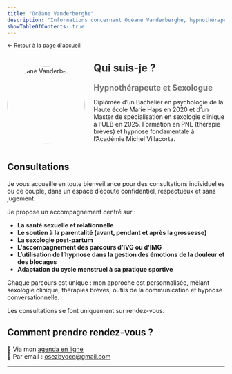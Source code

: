 ```yaml
---
title: "Océane Vanderberghe"
description: "Informations concernant Océane Vanderberghe, hypnothérapeute et sexologue au sein du CMP 1315"
showTableOfContents: true
---
```


<p style="font-size: 0.9em; margin: 0 0 30px 0">
    ← <a href="/">
        Retour à la page d'accueil
    </a>
</p>

<div style="display: flex; align-items: center; flex-wrap: wrap; gap: 20px; margin-bottom: 30px;">
        <div style="flex-shrink: 0;">
            <img src="/images/oceane-vanderberghe/oceane-vanderberghe.jpg" alt="Océane Vanderberghe" 
                 style="width: 180px; height: 180px; border-radius: 50%; object-fit: cover;">
        </div>
        <div style="flex: 1; min-width: 250px;">
            <h2 style="margin: 0 0 20px 0; font-size: 1.7em; color: #333;">Qui suis-je ?</h2>
            <h3 style="margin: 5px 0 10px; font-size: 1.3em; color: #777;">Hypnothérapeute et Sexologue</h3>
            <p>
                Diplômée d’un Bachelier en psychologie de la Haute école Marie Haps en 2020 et d’un Master de spécialisation en sexologie clinique à l’ULB en 2025. Formation en PNL (thérapie brèves) et hypnose fondamentale à l’Académie Michel Villacorta.
            </p>
        </div>
    </div>
    
## Consultations

Je vous accueille en toute bienveillance pour des consultations individuelles ou de couple, dans un espace d’écoute confidentiel, respectueux et sans jugement.

Je propose un accompagnement centré sur :

- **La santé sexuelle et relationnelle**
- **Le soutien à la parentalité (avant, pendant et après la grossesse)**
- **La sexologie post-partum**
- **L'accompagnement des parcours d’IVG ou d’IMG**
- **L’utilisation de l’hypnose dans la gestion des émotions de la douleur et des blocages**
- **Adaptation du cycle menstruel à sa pratique sportive**

Chaque parcours est unique : mon approche est personnalisée, mêlant sexologie clinique, thérapies brèves, outils de la communication et hypnose conversationnelle.

Les consultations se font uniquement sur rendez-vous.

## Comment prendre rendez-vous ?

:date: Via mon <a href="https://calendly.com/osezbyoce/30min" target="_blank">
                      agenda en ligne</a>
<br>
:envelope_with_arrow: Par email : <a href="mailto:osezbyoce@gmail.com">
                      osezbyoce@gmail.com</a>
                      
---